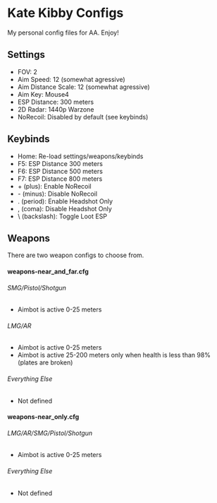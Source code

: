 # Kate Kibby Configs

My personal config files for AA. Enjoy!

## Settings
- FOV: 2
- Aim Speed: 12 (somewhat agressive)
- Aim Distance Scale: 12 (somewhat agressive)
- Aim Key: Mouse4
- ESP Distance: 300 meters
- 2D Radar: 1440p Warzone
- NoRecoil: Disabled by default (see keybinds)

## Keybinds
- Home: Re-load settings/weapons/keybinds
- F5: ESP Distance 300 meters
- F6: ESP Distance 500 meters
- F7: ESP Distance 800 meters
- \+ (plus): Enable NoRecoil
- \- (minus): Disable NoRecoil
- \. (period): Enable Headshot Only
- \, (coma): Disable Headshot Only
- \ (backslash): Toggle Loot ESP

## Weapons
There are two weapon configs to choose from.

#### weapons-near_and_far.cfg

###### SMG/Pistol/Shotgun
- Aimbot is active 0-25 meters

###### LMG/AR
- Aimbot is active 0-25 meters
- Aimbot is active 25-200 meters only when health is less than 98% (plates are broken)

###### Everything Else
- Not defined

#### weapons-near_only.cfg

###### LMG/AR/SMG/Pistol/Shotgun
- Aimbot is active 0-25 meters

###### Everything Else
- Not defined